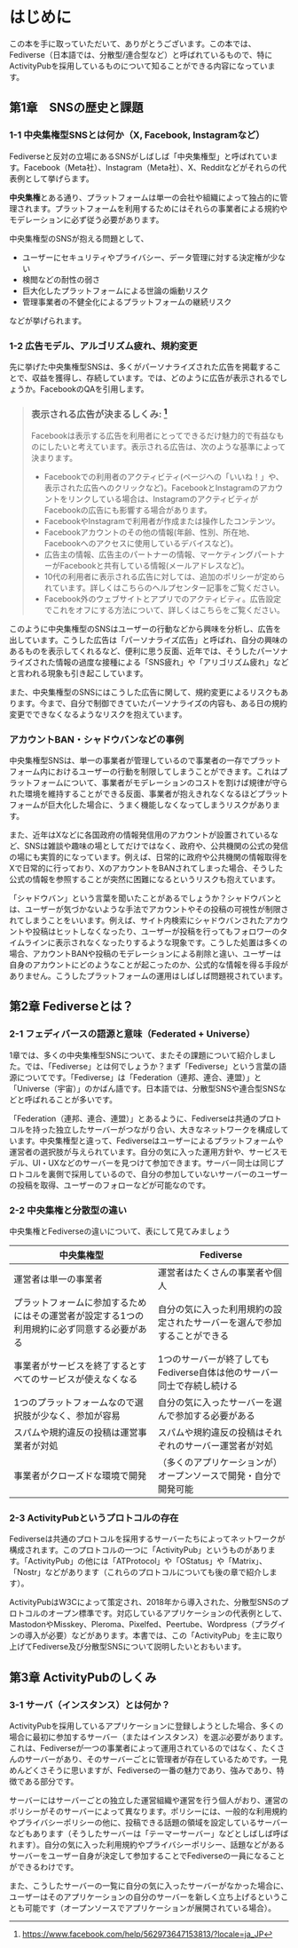 # はじめに

この本を手に取っていただいて、ありがとうございます。この本では、Fediverse（日本語では、分散型/連合型など）と呼ばれているもので、特にActivityPubを採用しているものについて知ることができる内容になっています。

## 第1章　SNSの歴史と課題

### 1-1 中央集権型SNSとは何か（X, Facebook, Instagramなど）

Fediverseと反対の立場にあるSNSがしばしば「中央集権型」と呼ばれています。Facebook（Meta社）、Instagram（Meta社）、X、Redditなどがそれらの代表例として挙げらます。

**中央集権**とある通り、プラットフォームは単一の会社や組織によって独占的に管理されます。プラットフォームを利用するためにはそれらの事業者による規約やモデレーションに必ず従う必要があります。

中央集権型のSNSが抱える問題として、
* ユーザーにセキュリティやプライバシー、データ管理に対する決定権が少ない
* 検閲などの耐性の弱さ
* 巨大化したプラットフォームによる世論の煽動リスク
* 管理事業者の不健全化によるプラットフォームの継続リスク

などが挙げられます。

### 1-2 広告モデル、アルゴリズム疲れ、規約変更

先に挙げた中央集権型SNSは、多くがパーソナライズされた広告を掲載することで、収益を獲得し、存続しています。では、どのように広告が表示されるでしょうか。FacebookのQAを引用します。

> ### 表示される広告が決まるしくみ: [^1]
> Facebookは表示する広告を利用者にとってできるだけ魅力的で有益なものにしたいと考えています。表示される広告は、次のような基準によって決まります。
> * Facebookでの利用者のアクティビティ(ページへの「いいね！」や、表示された広告へのクリックなど)。FacebookとInstagramのアカウントをリンクしている場合は、InstagramのアクティビティがFacebookの広告にも影響する場合があります。
> * FacebookやInstagramで利用者が作成または操作したコンテンツ。
> * Facebookアカウントのその他の情報(年齢、性別、所在地、Facebookへのアクセスに使用しているデバイスなど)。
> * 広告主の情報、広告主のパートナーの情報、マーケティングパートナーがFacebookと共有している情報(メールアドレスなど)。
> * 10代の利用者に表示される広告に対しては、追加のポリシーが定められています。詳しくはこちらのヘルプセンター記事をご覧ください。
> * Facebook外のウェブサイトとアプリでのアクティビティ。広告設定でこれをオフにする方法について、詳しくはこちらをご覧ください。

このように中央集権型のSNSはユーザーの行動などから興味を分析し、広告を出しています。こうした広告は「パーソナライズ広告」と呼ばれ、自分の興味のあるものを表示してくれるなど、便利に思う反面、近年では、そうしたパーソナライズされた情報の過度な接種による「SNS疲れ」や「アリゴリズム疲れ」などと言われる現象も引き起こしています。

また、中央集権型のSNSにはこうした広告に関して、規約変更によるリスクもあります。今まで、自分で制御できていたパーソナライズの内容も、ある日の規約変更でできなくなるようなリスクを抱えています。

### アカウントBAN・シャドウバンなどの事例

中央集権型SNSは、単一の事業者が管理しているので事業者の一存でプラットフォーム内におけるユーザーの行動を制限してしまうことができます。これはプラットフォームについて、事業者がモデレーションのコストを割けば規律が守られた環境を維持することができる反面、事業者が抱えきれなくなるほどプラットフォームが巨大化した場合に、うまく機能しなくなってしまうリスクがあります。

また、近年はXなどに各国政府の情報発信用のアカウントが設置されているなど、SNSは雑談や趣味の場としてだけではなく、政府や、公共機関の公式の発信の場にも実質的になっています。例えば、日常的に政府や公共機関の情報取得をXで日常的に行っており、XのアカウントをBANされてしまった場合、そうした公式の情報を参照することが突然に困難になるというリスクも抱えています。

「シャドウバン」という言葉を聞いたことがあるでしょうか？シャドウバンとは、ユーザーが気づかないような手法でアカウントやその投稿の可視性が制限されてしまうことをいいます。例えば、サイト内検索にシャドウバンされたアカウントや投稿はヒットしなくなったり、ユーザーが投稿を行ってもフォロワーのタイムラインに表示されなくなったりするような現象です。こうした処置は多くの場合、アカウントBANや投稿のモデレーションによる削除と違い、ユーザーは自身のアカウントにどのようなことが起こったのか、公式的な情報を得る手段がありません。こうしたプラットフォームの運用はしばしば問題視されています。

[^1]: https://www.facebook.com/help/562973647153813/?locale=ja_JP

## 第2章 Fediverseとは？

### 2-1 フェディバースの語源と意味（Federated + Universe）

1章では、多くの中央集権型SNSについて、またその課題について紹介しました。では、「Fediverse」とは何でしょうか？まず「Fediverse」という言葉の語源についてです。「Fediverse」は「Federation（連邦、連合、連盟）」と「Universe（宇宙）」のかばん語です。日本語では、分散型SNSや連合型SNSなどと呼ばれることが多いです。

「Federation（連邦、連合、連盟）」とあるように、Fediverseは共通のプロトコルを持った独立したサーバーがつながり合い、大きなネットワークを構成しています。中央集権型と違って、Fediverseはユーザーによるプラットフォームや運営者の選択肢が与えられています。自分の気に入った運用方針や、サービスモデル、UI・UXなどのサーバーを見つけて参加できます。サーバー同士は同じプロトコルを裏側で採用しているので、自分の参加していないサーバーのユーザーの投稿を取得、ユーザーのフォローなどが可能なのです。

### 2-2 中央集権と分散型の違い

中央集権とFediverseの違いについて、表にして見てみましょう

| 中央集権型 | Fediverse |
|---|---|
| 運営者は単一の事業者 | 運営者はたくさんの事業者や個人 |
| プラットフォームに参加するためにはその運営者が設定する1つの利用規約に必ず同意する必要がある | 自分の気に入った利用規約の設定されたサーバーを選んで参加することができる |
| 事業者がサービスを終了するとすべてのサービスが使えなくなる | 1つのサーバーが終了してもFediverse自体は他のサーバー同士で存続し続ける |
| 1つのプラットフォームなので選択肢が少なく、参加が容易 | 自分の気に入ったサーバーを選んで参加する必要がある |
| スパムや規約違反の投稿は運営事業者が対処 | スパムや規約違反の投稿はそれぞれのサーバー運営者が対処 |
| 事業者がクローズドな環境で開発 | （多くのアプリケーションが）オープンソースで開発・自分で開発可能 |

### 2-3 ActivityPubというプロトコルの存在

Fediverseは共通のプロトコルを採用するサーバーたちによってネットワークが構成されます。このプロトコルの一つに「ActivityPub」というものがあります。「ActivityPub」の他には「ATProtocol」や「OStatus」や「Matrix」、「Nostr」などがあります（これらのプロトコルについても後の章で紹介します）。

ActivityPubはW3Cによって策定され、2018年から導入された、分散型SNSのプロトコルのオープン標準です。対応しているアプリケーションの代表例として、MastodonやMisskey、Pleroma、Pixelfed、Peertube、Wordpress（プラグインの導入が必要）などがあります。本書では、この「ActivityPub」を主に取り上げてFediverse及び分散型SNSについて説明したいとおもいます。

## 第3章 ActivityPubのしくみ

### 3-1 サーバ（インスタンス）とは何か？

ActivityPubを採用しているアプリケーションに登録しようとした場合、多くの場合に最初に参加するサーバー（またはインスタンス）を選ぶ必要があります。これは、Fediverseが一つの事業者によって運用されているのではなく、たくさんのサーバーがあり、そのサーバーごとに管理者が存在しているためです。一見めんどくさそうに思いますが、Fediverseの一番の魅力であり、強みであり、特徴である部分です。

サーバーにはサーバーごとの独立した運営組織や運営を行う個人がおり、運営のポリシーがそのサーバーによって異なります。ポリシーには、一般的な利用規約やプライバシーポリシーの他に、投稿できる話題の領域を設定しているサーバーなどもあります（そうしたサーバーは「テーマーサーバー」などとしばしば呼ばれます）。自分の気に入った利用規約やプライバシーポリシー、話題などがあるサーバーをユーザー自身が決定して参加することでFediverseの一員になることができるわけです。

また、こうしたサーバーの一覧に自分の気に入ったサーバーがなかった場合に、ユーザーはそのアプリケーションの自分のサーバーを新しく立ち上げるということも可能です（オープンソースでアプリケーションが展開されている場合）。

